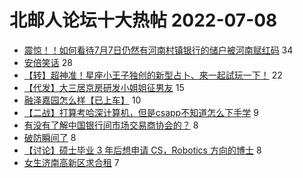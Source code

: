 # 北邮人论坛十大热帖 2022-07-08

- [震惊！！如何看待7月7日仍然有河南村镇银行的储户被河南赋红码](https://bbs.byr.cn/article/Talking/6355079) 34
- [安倍笑话](https://bbs.byr.cn/article/Picture/3324947) 28
- [【转】超神准！星座小王子独创的新型占卜、來一起試玩一下！](https://bbs.byr.cn/article/Constellations/326533) 22
- [【代发】大三居京房研发小姐姐征男友](https://bbs.byr.cn/article/Friends/2027270) 15
- [融泽嘉园怎么样【已上车】](https://bbs.byr.cn/article/Home/132480) 10
- [【二战】打算考哈深计算机，但是csapp不知道怎么下手学](https://bbs.byr.cn/article/AimGraduate/1217525) 9
- [有没有了解中国银行间市场交易商协会的？](https://bbs.byr.cn/article/WorkLife/1188738) 8
- [破防瞬间了](https://bbs.byr.cn/article/Feeling/3190326) 8
- [【讨论】硕士毕业 3 年后想申请 CS，Robotics 方向的博士](https://bbs.byr.cn/article/GoAbroad/387383) 8
- [女生济南高新区求合租](https://bbs.byr.cn/article/Shandong/422350) 7


